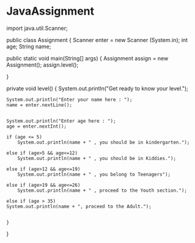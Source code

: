 # JavaAssignment
import java.util.Scanner;


public class Assignment {
	Scanner enter = new Scanner (System.in);
	int age;
	String name;
	
public static void main(String[] args) {
	Assignment assign = new Assignment();
	assign.level();
	
}


private void level() {
	System.out.println("Get ready to know your level.");
	
	System.out.println("Enter your name here : ");
	name = enter.nextLine();
	
	
	System.out.println("Enter age here : ");
	age = enter.nextInt();
	
	if (age <= 5)
		System.out.println(name + " , you should be in kindergarten.");
		
	else if (age>5 && age<=12)
		System.out.println(name + " , you should be in Kiddies.");
	
	else if (age>12 && age<=19)
		System.out.println(name + " , you belong to Teenagers");
	
	else if (age>19 && age<=26)
		System.out.println(name + " , proceed to the Youth section.");
	
	else if (age > 35)
	System.out.println(name + ", proceed to the Adult.");
	
	
	}
}

